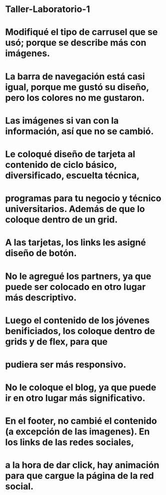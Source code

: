 # Taller-Laboratorio-1
# Modifiqué el tipo de carrusel que se usó; porque se describe más con imágenes.
# La barra de navegación está casi igual, porque me gustó su diseño, pero los colores no me gustaron.
# Las imágenes si van con la información, así que no se cambió.
# Le coloqué diseño de tarjeta al contenido de ciclo básico, diversificado, escuelta técnica, 
# programas para tu negocio y técnico universitarios. Además de que lo coloque dentro de un grid.
# A las tarjetas, los links les asigné diseño de botón.
# No le agregué los partners, ya que puede ser colocado en otro lugar más descriptivo.
# Luego el contenido de los jóvenes benificiados, los coloque dentro de grids y de flex, para que
# pudiera ser más responsivo.
# No le coloque el blog, ya que puede ir en otro lugar más significativo.
# En el footer, no cambié el contenido (a excepción de las imagenes). En los links de las redes sociales,
# a la hora de dar click, hay animación para que cargue la página de la red social.